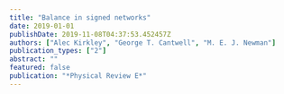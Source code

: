 ```yaml
---
title: "Balance in signed networks"
date: 2019-01-01
publishDate: 2019-11-08T04:37:53.452457Z
authors: ["Alec Kirkley", "George T. Cantwell", "M. E. J. Newman"]
publication_types: ["2"]
abstract: ""
featured: false
publication: "*Physical Review E*"
---
```


